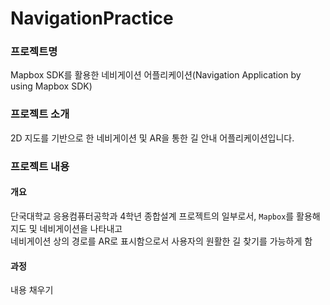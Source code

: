 # NavigationPractice
### 프로젝트명
Mapbox SDK를 활용한 네비게이션 어플리케이션(Navigation Application by using Mapbox SDK)<br>

### 프로젝트 소개
2D 지도를 기반으로 한 네비게이션 및 AR을 통한 길 안내 어플리케이션입니다.<br>

### 프로젝트 내용
#### 개요
단국대학교 응용컴퓨터공학과 4학년 종합설계 프로젝트의 일부로서, `Mapbox`를 활용해 지도 및 네비게이션을 나타내고<br>
네비게이션 상의 경로를 AR로 표시함으로서 사용자의 원활한 길 찾기를 가능하게 함<br>

#### 과정
내용 채우기
